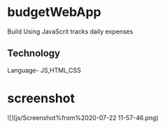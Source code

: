 # budgetWebApp
Build Using JavaScrit tracks daily expenses

## Technology
Language- JS,HTML,CSS
# screenshot
![](js/Screenshot%from%2020-07-22 11-57-46.png)

